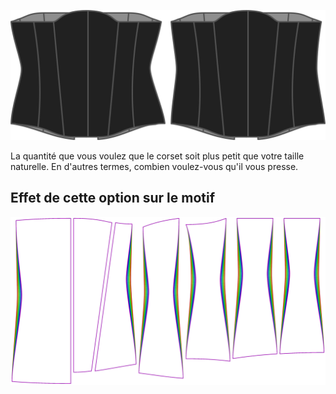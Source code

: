 ![Option de réduction de la taille sur Cathrin](./waistreduction.svg)

La quantité que vous voulez que le corset soit plus petit que votre taille naturelle. En d'autres termes, combien voulez-vous qu'il vous presse.


## Effet de cette option sur le motif
![Cette image montre l'effet de cette option en superposant plusieurs variantes qui ont une valeur différente pour cette option](cathrin_waistreduction_sample.svg "Effet de cette option sur le motif")